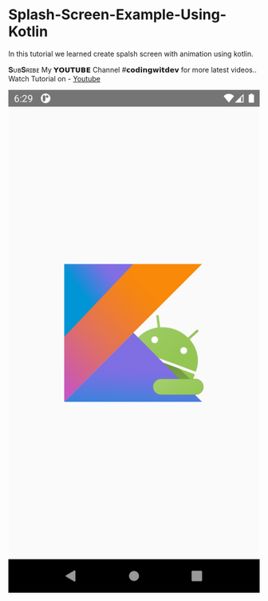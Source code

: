 # Splash-Screen-Example-Using-Kotlin
In this tutorial we learned create spalsh screen with animation using kotlin.

𝐒ᴜʙ𝐒ʀɪʙᴇ My 𝗬𝗢𝗨𝗧𝗨𝗕𝗘  Channel #𝗰𝗼𝗱𝗶𝗻𝗴𝘄𝗶𝘁𝗱𝗲𝘃 for more latest videos..
Watch Tutorial on -
[Youtube](https://youtu.be/w6gyI4iDIK8)

![image](https://github.com/devendrachavan/Splash-Screen-Example-Using-Kotlin/blob/master/splashscreenkotlin.jpg)

